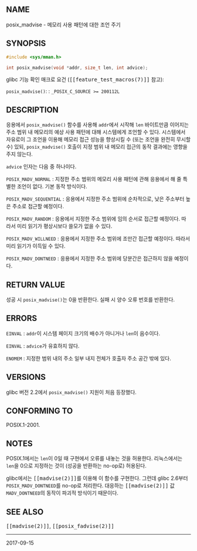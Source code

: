 ## NAME

posix_madvise - 메모리 사용 패턴에 대한 조언 주기

## SYNOPSIS

```c
#include <sys/mman.h>

int posix_madvise(void *addr, size_t len, int advice);
```

glibc 기능 확인 매크로 요건 (<tt>[[feature_test_macros(7)]]</tt> 참고):

`posix_madvise()`:
:   `_POSIX_C_SOURCE >= 200112L`

## DESCRIPTION

응용에서 `posix_madvise()` 함수를 사용해 `addr`에서 시작해 `len` 바이트만큼 이어지는 주소 범위 내 메모리의 예상 사용 패턴에 대해 시스템에게 조언할 수 있다. 시스템에서 자유로이 그 조언을 이용해 메모리 접근 성능을 향상시킬 수 (또는 조언을 완전히 무시할 수) 있되, `posix_madvise()` 호출이 지정 범위 내 메모리 접근의 동작 결과에는 영향을 주지 않는다.

`advice` 인자는 다음 중 하나이다.

`POSIX_MADV_NORMAL`
:   지정한 주소 범위의 메모리 사용 패턴에 관해 응용에서 해 줄 특별한 조언이 없다. 기본 동작 방식이다.

`POSIX_MADV_SEQUENTIAL`
:   응용에서 지정한 주소 범위에 순차적으로, 낮은 주소부터 높은 주소로 접근할 예정이다.

`POSIX_MADV_RANDOM`
:   응용에서 지정한 주소 범위에 임의 순서로 접근할 예정이다. 따라서 미리 읽기가 평상시보다 쓸모가 없을 수 있다.

`POSIX_MADV_WILLNEED`
:   응용에서 지정한 주소 범위에 조만간 접근할 예정이다. 따라서 미리 읽기가 이득일 수 있다.

`POSIX_MADV_DONTNEED`
:   응용에서 지정한 주소 범위에 당분간은 접근하지 않을 예정이다.

## RETURN VALUE

성공 시 `posix_madvise()`는 0을 반환한다. 실패 시 양수 오류 번호를 반환한다.

## ERRORS

`EINVAL`
:   `addr`이 시스템 페이지 크기의 배수가 아니거나 `len`이 음수이다.

`EINVAL`
:   `advice`가 유효하지 않다.

`ENOMEM`
:   지정한 범위 내의 주소 일부 내지 전체가 호출자 주소 공간 밖에 있다.

## VERSIONS

glibc 버전 2.2에서 `posix_madvise()` 지원이 처음 등장했다.

## CONFORMING TO

POSIX.1-2001.

## NOTES

POSIX.1에서는 `len`이 0일 때 구현에서 오류를 내놓는 것을 허용한다. 리눅스에서는 `len`을 0으로 지정하는 것이 (성공을 반환하는 no-op로) 허용된다.

glibc에서는 <tt>[[madvise(2)]]</tt>를 이용해 이 함수를 구현한다. 그런데 glibc 2.6부터 `POSIX_MADV_DONTNEED`를 no-op로 처리한다. 대응하는 <tt>[[madvise(2)]]</tt> 값 `MADV_DONTNEED`의 동작이 파괴적 방식이기 때문이다.

## SEE ALSO

<tt>[[madvise(2)]]</tt>, <tt>[[posix_fadvise(2)]]</tt>

----

2017-09-15
